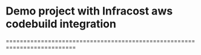 # Demo project with Infracost aws codebuild integration
==========================================================================